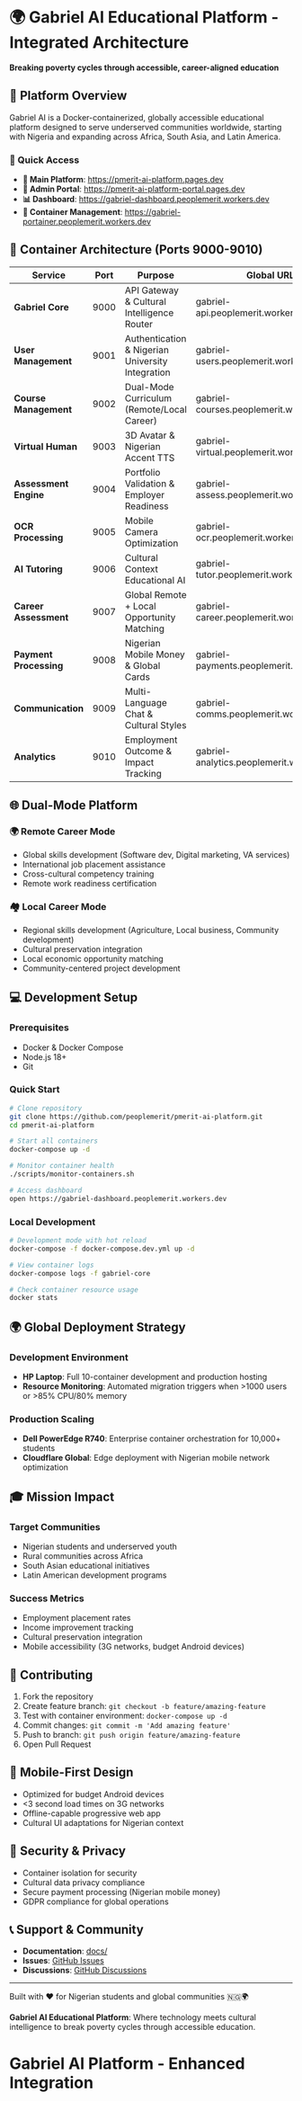 # 🌍 Gabriel AI Educational Platform - Integrated Architecture

**Breaking poverty cycles through accessible, career-aligned education**

## 🎯 Platform Overview

Gabriel AI is a Docker-containerized, globally accessible educational platform designed to serve underserved communities worldwide, starting with Nigeria and expanding across Africa, South Asia, and Latin America.

### 🚀 Quick Access

- **🎨 Main Platform**: https://pmerit-ai-platform.pages.dev
- **🔧 Admin Portal**: https://pmerit-ai-platform-portal.pages.dev
- **📊 Dashboard**: https://gabriel-dashboard.peoplemerit.workers.dev
- **🐳 Container Management**: https://gabriel-portainer.peoplemerit.workers.dev

## 🐳 Container Architecture (Ports 9000-9010)

| Service | Port | Purpose | Global URL |
|---------|------|---------|------------|
| **Gabriel Core** | 9000 | API Gateway & Cultural Intelligence Router | gabriel-api.peoplemerit.workers.dev |
| **User Management** | 9001 | Authentication & Nigerian University Integration | gabriel-users.peoplemerit.workers.dev |
| **Course Management** | 9002 | Dual-Mode Curriculum (Remote/Local Career) | gabriel-courses.peoplemerit.workers.dev |
| **Virtual Human** | 9003 | 3D Avatar & Nigerian Accent TTS | gabriel-virtual.peoplemerit.workers.dev |
| **Assessment Engine** | 9004 | Portfolio Validation & Employer Readiness | gabriel-assess.peoplemerit.workers.dev |
| **OCR Processing** | 9005 | Mobile Camera Optimization | gabriel-ocr.peoplemerit.workers.dev |
| **AI Tutoring** | 9006 | Cultural Context Educational AI | gabriel-tutor.peoplemerit.workers.dev |
| **Career Assessment** | 9007 | Global Remote + Local Opportunity Matching | gabriel-career.peoplemerit.workers.dev |
| **Payment Processing** | 9008 | Nigerian Mobile Money & Global Cards | gabriel-payments.peoplemerit.workers.dev |
| **Communication** | 9009 | Multi-Language Chat & Cultural Styles | gabriel-comms.peoplemerit.workers.dev |
| **Analytics** | 9010 | Employment Outcome & Impact Tracking | gabriel-analytics.peoplemerit.workers.dev |

## 🌐 Dual-Mode Platform

### 🌍 Remote Career Mode
- Global skills development (Software dev, Digital marketing, VA services)
- International job placement assistance  
- Cross-cultural competency training
- Remote work readiness certification

### 🏘️ Local Career Mode
- Regional skills development (Agriculture, Local business, Community development)
- Cultural preservation integration
- Local economic opportunity matching
- Community-centered project development

## 💻 Development Setup

### Prerequisites
- Docker & Docker Compose
- Node.js 18+
- Git

### Quick Start
```bash
# Clone repository
git clone https://github.com/peoplemerit/pmerit-ai-platform.git
cd pmerit-ai-platform

# Start all containers
docker-compose up -d

# Monitor container health
./scripts/monitor-containers.sh

# Access dashboard
open https://gabriel-dashboard.peoplemerit.workers.dev
```

### Local Development
```bash
# Development mode with hot reload
docker-compose -f docker-compose.dev.yml up -d

# View container logs
docker-compose logs -f gabriel-core

# Check container resource usage
docker stats
```

## 🌍 Global Deployment Strategy

### Development Environment
- **HP Laptop**: Full 10-container development and production hosting
- **Resource Monitoring**: Automated migration triggers when >1000 users or >85% CPU/80% memory

### Production Scaling
- **Dell PowerEdge R740**: Enterprise container orchestration for 10,000+ students
- **Cloudflare Global**: Edge deployment with Nigerian mobile network optimization

## 🎓 Mission Impact

### Target Communities
- Nigerian students and underserved youth
- Rural communities across Africa
- South Asian educational initiatives  
- Latin American development programs

### Success Metrics
- Employment placement rates
- Income improvement tracking
- Cultural preservation integration
- Mobile accessibility (3G networks, budget Android devices)

## 🤝 Contributing

1. Fork the repository
2. Create feature branch: `git checkout -b feature/amazing-feature`
3. Test with container environment: `docker-compose up -d`
4. Commit changes: `git commit -m 'Add amazing feature'`
5. Push to branch: `git push origin feature/amazing-feature`
6. Open Pull Request

## 📱 Mobile-First Design

- Optimized for budget Android devices
- <3 second load times on 3G networks
- Offline-capable progressive web app
- Cultural UI adaptations for Nigerian context

## 🔐 Security & Privacy

- Container isolation for security
- Cultural data privacy compliance
- Secure payment processing (Nigerian mobile money)
- GDPR compliance for global operations

## 📞 Support & Community

- **Documentation**: [docs/](./docs/)
- **Issues**: [GitHub Issues](https://github.com/peoplemerit/pmerit-ai-platform/issues)
- **Discussions**: [GitHub Discussions](https://github.com/peoplemerit/pmerit-ai-platform/discussions)

---

Built with ❤️ for Nigerian students and global communities 🇳🇬🌍

**Gabriel AI Educational Platform**: Where technology meets cultural intelligence to break poverty cycles through accessible education.
# Gabriel AI Platform - Enhanced Integration
